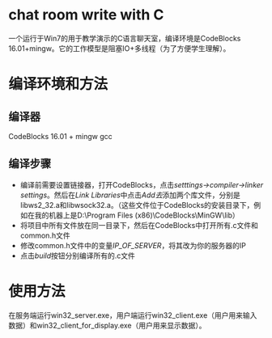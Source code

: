 # chat room write with C
一个运行于Win7的用于教学演示的C语言聊天室，编译环境是CodeBlocks 16.01+mingw。它的工作模型是阻塞IO+多线程（为了方便学生理解）。

# 编译环境和方法
## 编译器
CodeBlocks 16.01 + mingw gcc

## 编译步骤
* 编译前需要设置链接器，打开CodeBlocks，点击*setttings->compiler->linker settings*。然后在*Link Libraries*中点击*Add去*添加两个库文件，分别是libws2_32.a和libwsock32.a。（这些文件位于CodeBlocks的安装目录下，例如在我的机器上是D:\Program Files (x86)\CodeBlocks\MinGW\lib）
* 将项目中所有文件放在同一目录下，然后在CodeBlocks中打开所有.c文件和common.h文件
* 修改common.h文件中的变量*IP_OF_SERVER*，将其改为你的服务器的IP
* 点击*build*按钮分别编译所有的.c文件

# 使用方法
在服务端运行win32_server.exe，用户端运行win32_client.exe（用户用来输入数据）和win32_client_for_display.exe（用户用来显示数据）。
